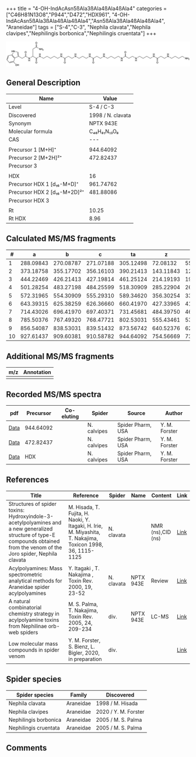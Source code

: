 +++
title = "4-OH-IndAcAsn5ßAla3ßAla4ßAla4ßAla4"
categories = ["C46H81N13O8","P944","D472","HDX961",
"4-OH-IndAcAsn5ßAla3ßAla4ßAla4ßAla4","Asn5ßAla3ßAla4ßAla4ßAla4",
"Araneidae"]
tags = ["S-4","C-3",
"Nephila clavata","Nephila clavipes","Nephilingis borbonica","Nephilingis cruentata"]
+++

![](/img/4-OH-IndAcAsn5bAla3bAla4bAla4bAla4.png)

## General Description

| Name                         | Value             |
|------------------------------|-------------------|
| Level                        | S-4 / C-3                 |
| Discovered                   | 1998 / N. clavata |
| Synonym                      | NPTX 943E         |
| Molecular formula            | C₄₆H₈₁N₁₃O₈       |
| CAS                          | ---               |
|                              |                   |
| Precursor 1 [M+H]⁺           | 944.64092         |
| Precursor 2 [M+2H]²⁺         | 472.82437         |
| Precursor 3                  |                   |
|                              |                   |
| HDX                          | 16                |
| Precursor HDX 1 [d₁₆-M+D]⁺   | 961.74762         |
| Precursor HDX 2 [d₁₆-M+2D]²⁺ | 481.88086         |
| Precursor HDX 3              |                   |
|                              |                   |
| Rt                           | 10.25                  |
| Rt HDX                       | 8.96                  |

## Calculated MS/MS fragments

| #  | a         | b         | c         | ta        | z         | y         | tz        |
|----|-----------|-----------|-----------|-----------|-----------|-----------|-----------|
| 1  | 288.09843 | 270.08787 | 271.07188 | 305.12498 | 72.08132  | 55.05477  | 89.10787  |
| 2  | 373.18758 | 355.17702 | 356.16103 | 390.21413 | 143.11843 | 126.09188 | 160.14498 |
| 3  | 444.22469 | 426.21413 | 427.19814 | 461.25124 | 214.19193 | 197.16538 | 231.21848 |
| 4  | 501.28254 | 483.27198 | 484.25599 | 518.30909 | 285.22904 | 268.20249 | 302.25559 |
| 5  | 572.31965 | 554.30909 | 555.29310 | 589.34620 | 356.30254 | 339.27599 | 373.32909 |
| 6  | 643.39315 | 625.38259 | 626.36660 | 660.41970 | 427.33965 | 410.31310 | 444.36620 |
| 7  | 714.43026 | 696.41970 | 697.40371 | 731.45681 | 484.39750 | 467.37095 | 501.42405 |
| 8  | 785.50376 | 767.49320 | 768.47721 | 802.53031 | 555.43461 | 538.40806 | 572.46116 |
| 9  | 856.54087 | 838.53031 | 839.51432 | 873.56742 | 640.52376 | 623.49721 | 657.55031 |
| 10 | 927.61437 | 909.60381 | 910.58782 | 944.64092 | 754.56669 | 737.54014 | 771.59324 |

## Additional MS/MS fragments

| m/z       | Annotation |
|-----------|------------|
|           |            |

## Recorded MS/MS spectra

| pdf | Precursor | Co-eluting | Spider | Source | Author |
|-----|-----------|------------|--------|--------|--------|
| [Data](/pdf/N-clavipes/944_4-OH-IndAcAsn5bAla3bAla4bAla4bAla4_Nc.pdf) | 944.64092 |           | N. calvipes| Spider Pharm, USA | Y. M. Forster |
| [Data](/pdf/N-clavipes/944_4-OH-IndAcAsn5bAla3bAla4bAla4bAla4_Nc_2.pdf) | 472.82437 |           | N. calvipes| Spider Pharm, USA | Y. M. Forster |
| [Data](/pdf/N-clavipes/944_4-OH-IndAcAsn5bAla3bAla4bAla4bAla4_Nc_HDX.pdf) | HDX |           | N. calvipes| Spider Pharm, USA | Y. M. Forster |

## References

| Title                                                                                                                                                                         | Reference                                                                                                   | Spider     | Name      | Content           | Link                                                                        |
|-------------------------------------------------------------------------------------------------------------------------------------------------------------------------------|-------------------------------------------------------------------------------------------------------------|------------|-----------|-------------------|-----------------------------------------------------------------------------|
| Structures of spider toxins: Hydroxyindole-3-acetylpolyamines and a new generalized structure of type-E compounds obtained from the venom of the Joro spider, Nephila clavata | M. Hisada, T. Fujita, H. Naoki, Y. Itagaki, H. Irie, M. Miyashita, T. Nakajima, Toxicon 1998, 36, 1115-1125 | N. clavata |           | NMR (ns),CID (ns) | [Link](https://www.sciencedirect.com/science/article/pii/S0041010198000865) |
| Acylpolyamines: Mass spectrometric analytical methods for Araneidae spider acylpolyamines                                                                                     | Y. Itagaki , T. Nakajima , Toxin Rev. 2000, 19, 23-52                                                       | N. clavata | NPTX 943E | Review            | [Link](https://www.tandfonline.com/doi/abs/10.1081/TXR-100100314)           |
| A natural combinatorial chemistry strategy in acylpolyamine toxins from Nephilinae orb-web spiders                                                                            | M. S. Palma, T. Nakajima, Toxin Rev. 2005, 24, 209-234                                                      | div.       | NPTX 943E | LC-MS             | [Link](https://www.tandfonline.com/doi/abs/10.1081/TXR-200057857)           |
| Low molecular mass compounds in spider venom      | Y. M. Forster, S. Bienz, L. Bigler, 2020, in preparation          | div.       |   |   | [Link](unknown) |

## Spider species

| Spider species        | Family    | Discovered         |
|-----------------------|-----------|--------------------|
| Nephila clavata       | Araneidae | 1998 / M. Hisada   |
| Nephila clavipes | Araneidae | 2020 / Y. M. Forster |
| Nephilingis borbonica | Araneidae | 2005 / M. S. Palma |
| Nephilingis cruentata | Araneidae | 2005 / M. S. Palma |

## Comments